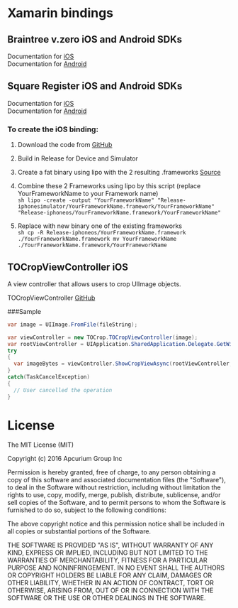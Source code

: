 # Xamarin bindings

## Braintree v.zero iOS and Android SDKs

Documentation for [iOS](https://developers.braintreepayments.com/start/hello-client/ios/v4)  
Documentation for [Android](https://developers.braintreepayments.com/start/hello-client/android/v2)

## Square Register iOS and Android SDKs

Documentation for [iOS](https://docs.connect.squareup.com/articles/register-api-ios/)  
Documentation for [Android](https://docs.connect.squareup.com/articles/register-api-android/)  

### To create the iOS binding:  
1. Download the code from [GitHub](https://github.com/square/SquareRegisterSDK-iOS)  
2. Build in Release for Device and Simulator  
3. Create a fat binary using lipo with the 2 resulting .frameworks [Source](http://stackoverflow.com/questions/29634466/how-to-export-fat-cocoa-touch-framework-for-simulator-and-device)

  1. Combine these 2 Frameworks using lipo by this script (replace YourFrameworkName to your Framework name)  
    ```sh
    lipo -create -output "YourFrameworkName" "Release-iphonesimulator/YourFrameworkName.framework/YourFrameworkName" "Release-iphoneos/YourFrameworkName.framework/YourFrameworkName"
    ```
  2. Replace with new binary one of the existing frameworks   
    ```sh
    cp -R Release-iphoneos/YourFrameworkName.framework ./YourFrameworkName.framework
    mv YourFrameworkName ./YourFrameworkName.framework/YourFrameworkName
    ```

## TOCropViewController iOS
A view controller that allows users to crop UIImage objects.

TOCropViewController [GitHub](https://github.com/TimOliver/TOCropViewController)

###Sample
```cs
var image = UIImage.FromFile(fileString);

var viewController = new TOCrop.TOCropViewController(image);
var rootViewController = UIApplication.SharedApplication.Delegate.GetWindow().RootViewController;
try
{
  var imageBytes = viewController.ShowCropViewAsync(rootViewController, true, null);
}
catch(TaskCancelException)
{
  // User cancelled the operation
}
```

# License

The MIT License (MIT)

Copyright (c) 2016 Apcurium Group Inc

Permission is hereby granted, free of charge, to any person obtaining a copy
of this software and associated documentation files (the "Software"), to deal
in the Software without restriction, including without limitation the rights
to use, copy, modify, merge, publish, distribute, sublicense, and/or sell
copies of the Software, and to permit persons to whom the Software is
furnished to do so, subject to the following conditions:

The above copyright notice and this permission notice shall be included in all
copies or substantial portions of the Software.

THE SOFTWARE IS PROVIDED "AS IS", WITHOUT WARRANTY OF ANY KIND, EXPRESS OR
IMPLIED, INCLUDING BUT NOT LIMITED TO THE WARRANTIES OF MERCHANTABILITY,
FITNESS FOR A PARTICULAR PURPOSE AND NONINFRINGEMENT. IN NO EVENT SHALL THE
AUTHORS OR COPYRIGHT HOLDERS BE LIABLE FOR ANY CLAIM, DAMAGES OR OTHER
LIABILITY, WHETHER IN AN ACTION OF CONTRACT, TORT OR OTHERWISE, ARISING FROM,
OUT OF OR IN CONNECTION WITH THE SOFTWARE OR THE USE OR OTHER DEALINGS IN THE
SOFTWARE.
